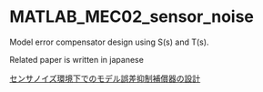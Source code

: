 # MATLAB_MEC02_sensor_noise

Model error compensator design using S(s) and T(s). 

Related paper is written in japanese 

[センサノイズ環境下でのモデル誤差抑制補償器の設計](https://www.jstage.jst.go.jp/article/iscie/30/4/30_153/_pdf/-char/ja)
